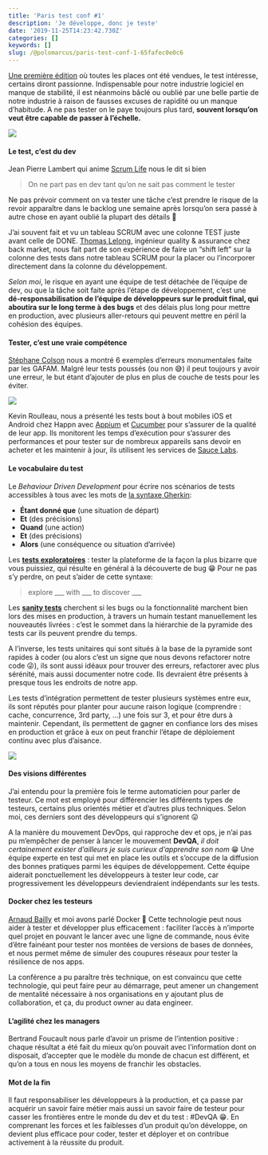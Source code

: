 ```yaml
---
title: 'Paris test conf #1'
description: 'Je développe, donc je teste'
date: '2019-11-25T14:23:42.730Z'
categories: []
keywords: []
slug: /@polomarcus/paris-test-conf-1-65fafec0e0c6
---
```


[Une première édition](https://paristestconf.com/programme/) où toutes les places ont été vendues, le test intéresse, certains diront passionne. Indispensable pour notre industrie logiciel en manque de stabilité, il est néanmoins bâclé ou oublié par une belle partie de notre industrie à raison de fausses excuses de rapidité ou un manque d’habitude. A ne pas tester on le paye toujours plus tard, **souvent lorsqu’on veut être capable de passer à l’échelle.**

![](https://cdn-images-1.medium.com/max/800/0*yvIjy8Skpa1IcDXi)

#### Le test, c’est du dev

Jean Pierre Lambert qui anime [Scrum Life](https://www.youtube.com/channel/UCMCnZGIOeLVO65-LBxkkHyQ) nous le dit si bien

> On ne part pas en dev tant qu’on ne sait pas comment le tester

Ne pas prévoir comment on va tester une tâche c’est prendre le risque de la revoir apparaître dans le backlog une semaine après lorsqu’on sera passé à autre chose en ayant oublié la plupart des détails 😬

J’ai souvent fait et vu un tableau SCRUM avec une colonne TEST juste avant celle de DONE. [Thomas Lelong](https://www.linkedin.com/in/thomas-lelong-47109b85/), ingénieur quality & assurance chez back market, nous fait part de son expérience de faire un “shift left” sur la colonne des tests dans notre tableau SCRUM pour la placer ou l’incorporer directement dans la colonne du développement.

_Selon moi_, le risque en ayant une équipe de test détachée de l’équipe de dev, ou que la tâche soit faite après l’étape de développement, c’est une **dé-responsabilisation de l’équipe de développeurs sur le produit final, qui aboutira sur le long terme à des bugs** et des délais plus long pour mettre en production, avec plusieurs aller-retours qui peuvent mettre en péril la cohésion des équipes.

#### Tester, c’est une vraie compétence

[Stéphane Colson](https://twitter.com/s_colson) nous a montré 6 exemples d’erreurs monumentales faite par les GAFAM. Malgré leur tests poussés (ou non 😅) il peut toujours y avoir une erreur, le but étant d’ajouter de plus en plus de couche de tests pour les éviter.

![](https://cdn-images-1.medium.com/max/800/0*DdDfsegk3u9bmMBP)

Kevin Roulleau, nous a présenté les tests bout à bout mobiles iOS et Android chez Happn avec [Appium](http://appium.io/) et [Cucumber](http://cucumber) pour s’assurer de la qualité de leur app. Ils monitorent les temps d’exécution pour s’assurer des performances et pour tester sur de nombreux appareils sans devoir en acheter et les maintenir à jour, ils utilisent les services de [Sauce Labs](https://saucelabs.com/).

#### Le vocabulaire du test

Le _Behaviour Driven Development_ pour écrire nos scénarios de tests accessibles à tous avec les mots de [la syntaxe Gherkin](http://agileutile.fr/outils/gherkin-tests-acceptance/):

*   **Étant donné que** (une situation de départ)
*   **Et** (des précisions)
*   **Quand** (une action)
*   **Et** (des précisions)
*   **Alors** (une conséquence ou situation d’arrivée)

Les [**tests exploratoires**](https://latavernedutesteur.fr/2017/11/03/les-tests-exploratoires/) : tester la plateforme de la façon la plus bizarre que vous puissiez, qui résulte en général à la découverte de bug 😁 Pour ne pas s’y perdre, on peut s’aider de cette syntaxe:

> explore \_\_\_ with \_\_\_ to discover \_\_\_

Les [**sanity tests**](https://en.wikipedia.org/wiki/Sanity_check) cherchent si les bugs ou la fonctionnalité marchent bien lors des mises en production, à travers un humain testant manuellement les nouveautés livrées : c’est le sommet dans la hiérarchie de la pyramide des tests car ils peuvent prendre du temps.

A l’inverse, les tests unitaires qui sont situés à la base de la pyramide sont rapides à coder (ou alors c’est un signe que nous devons refactorer notre code 😜), ils sont aussi idéaux pour trouver des erreurs, refactorer avec plus sérénité, mais aussi documenter notre code. Ils devraient être présents à presque tous les endroits de notre app.

Les tests d’intégration permettent de tester plusieurs systèmes entre eux, ils sont réputés pour planter pour aucune raison logique (comprendre : cache, concurrence, 3rd party, …) une fois sur 3, et pour être durs à maintenir. Cependant, ils permettent de gagner en confiance lors des mises en production et grâce à eux on peut franchir l’étape de déploiement continu avec plus d’aisance.

![](https://cdn-images-1.medium.com/max/800/0*46PPoSKGnR1iJmD5)

#### Des visions différentes

J’ai entendu pour la première fois le terme automaticien pour parler de testeur. Ce mot est employé pour différencier les différents types de testeurs, certains plus orientés métier et d’autres plus techniques. Selon moi, ces derniers sont des développeurs qui s’ignorent 😛

A la manière du mouvement DevOps, qui rapproche dev et ops, je n’ai pas pu m’empêcher de penser à lancer le mouvement **DevQA**, _il doit certainement exister d’ailleurs je suis curieux d’apprendre son nom_ 😁 Une équipe experte en test qui met en place les outils et s’occupe de la diffusion des bonnes pratiques parmi les équipes de développement. Cette équipe aiderait ponctuellement les développeurs à tester leur code, car progressivement les développeurs deviendraient indépendants sur les tests.

#### Docker chez les testeurs

[Arnaud Bailly](http://drcode.io) et moi avons parlé Docker 😬 Cette technologie peut nous aider à tester et développer plus efficacement : faciliter l’accès à n’importe quel projet en pouvant le lancer avec une ligne de commande, nous évite d’être fainéant pour tester nos montées de versions de bases de données, et nous permet même de simuler des coupures réseaux pour tester la résilience de nos apps.

La conférence a pu paraître très technique, on est convaincu que cette technologie, qui peut faire peur au démarrage, peut amener un changement de mentalité nécessaire à nos organisations en y ajoutant plus de collaboration, et ça, du product owner au data engineer.

#### L’agilité chez les managers

Bertrand Foucault nous parle d’avoir un prisme de l’intention positive : chaque résultat a été fait du mieux qu’on pouvait avec l’information dont on disposait, d’accepter que le modèle du monde de chacun est différent, et qu’on a tous en nous les moyens de franchir les obstacles.

#### Mot de la fin

Il faut responsabiliser les développeurs à la production, et ça passe par acquérir un savoir faire métier mais aussi un savoir faire de testeur pour casser les frontières entre le monde du dev et du test : #DevQA 😁. En comprenant les forces et les faiblesses d’un produit qu’on développe, on devient plus efficace pour coder, tester et déployer et on contribue activement à la réussite du produit.
